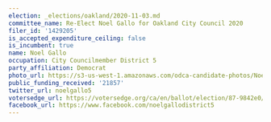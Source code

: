 ```yaml
---
election: _elections/oakland/2020-11-03.md
committee_name: Re-Elect Noel Gallo for Oakland City Council 2020
filer_id: '1429205'
is_accepted_expenditure_ceiling: false
is_incumbent: true
name: Noel Gallo
occupation: City Councilmember District 5
party_affiliation: Democrat
photo_url: https://s3-us-west-1.amazonaws.com/odca-candidate-photos/Noel-Gallo.png
public_funding_received: '21857'
twitter_url: noelgallo5
votersedge_url: https://votersedge.org/ca/en/ballot/election/87-9842e0/address/null/zip/94610/contests/contest/21268/candidate/151397
facebook_url: https://www.facebook.com/noelgallodistrict5
---
```

